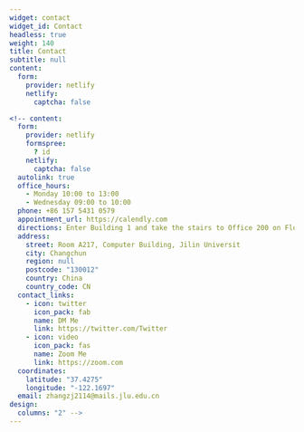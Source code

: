 ```yaml
---
widget: contact
widget_id: Contact
headless: true
weight: 140
title: Contact
subtitle: null
content:
  form:
    provider: netlify
    netlify:
      captcha: false

<!-- content:
  form:
    provider: netlify
    formspree:
      ? id
    netlify:
      captcha: false
  autolink: true
  office_hours:
    - Monday 10:00 to 13:00
    - Wednesday 09:00 to 10:00
  phone: +86 157 5431 0579
  appointment_url: https://calendly.com
  directions: Enter Building 1 and take the stairs to Office 200 on Floor 2
  address:
    street: Room A217, Computer Building, Jilin Universit
    city: Changchun
    region: null
    postcode: "130012"
    country: China
    country_code: CN
  contact_links:
    - icon: twitter
      icon_pack: fab
      name: DM Me
      link: https://twitter.com/Twitter
    - icon: video
      icon_pack: fas
      name: Zoom Me
      link: https://zoom.com
  coordinates:
    latitude: "37.4275"
    longitude: "-122.1697"
  email: zhangzj2114@mails.jlu.edu.cn
design:
  columns: "2" -->
---
```


